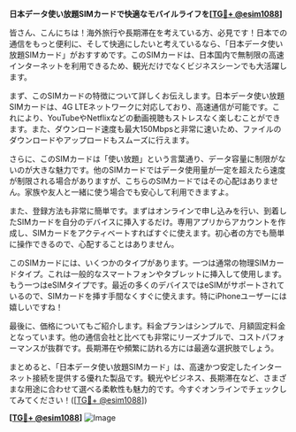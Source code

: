 **日本データ使い放題SIMカードで快適なモバイルライフを[[TG💪+ @esim1088](https://t.me/s/esim1088)]**

皆さん、こんにちは！海外旅行や長期滞在を考えている方、必見です！日本での通信をもっと便利に、そして快適にしたいと考えているなら、「日本データ使い放題SIMカード」がおすすめです。このSIMカードは、日本国内で無制限の高速インターネットを利用できるため、観光だけでなくビジネスシーンでも大活躍します。

まず、このSIMカードの特徴について詳しくお伝えします。日本データ使い放題SIMカードは、4G LTEネットワークに対応しており、高速通信が可能です。これにより、YouTubeやNetflixなどの動画視聴もストレスなく楽しむことができます。また、ダウンロード速度も最大150Mbpsと非常に速いため、ファイルのダウンロードやアップロードもスムーズに行えます。

さらに、このSIMカードは「使い放題」という言葉通り、データ容量に制限がないのが大きな魅力です。他のSIMカードではデータ使用量が一定を超えたら速度が制限される場合がありますが、こちらのSIMカードではその心配はありません。家族や友人と一緒に使う場合でも安心して利用できますよ。

また、登録方法も非常に簡単です。まずはオンラインで申し込みを行い、到着したSIMカードを自分のデバイスに挿入するだけ。専用アプリからアカウントを作成し、SIMカードをアクティベートすればすぐに使えます。初心者の方でも簡単に操作できるので、心配することはありません。

このSIMカードには、いくつかのタイプがあります。一つは通常の物理SIMカードタイプ。これは一般的なスマートフォンやタブレットに挿入して使用します。もう一つはeSIMタイプです。最近の多くのデバイスではeSIMがサポートされているので、SIMカードを挿す手間なくすぐに使えます。特にiPhoneユーザーには嬉しいですね！

最後に、価格についてもご紹介します。料金プランはシンプルで、月額固定料金となっています。他の通信会社と比べても非常にリーズナブルで、コストパフォーマンスが抜群です。長期滞在や頻繁に訪れる方には最適な選択肢でしょう。

まとめると、「日本データ使い放題SIMカード」は、高速かつ安定したインターネット接続を提供する優れた製品です。観光やビジネス、長期滞在など、さまざまな用途に合わせて選べる柔軟性も魅力的です。今すぐオンラインでチェックしてみてください！([[TG💪+ @esim1088](https://t.me/s/esim1088)])

**[[TG💪+ @esim1088](https://t.me/s/esim1088)]**
![Image](https://i.postimg.cc/Y0z9fWf4/image.png)